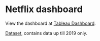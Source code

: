 # Netflix dashboard
View the dashboard at [Tableau Dashboard](https://public.tableau.com/views/NetflixDashboard_16762128066290/Dashboard1?:language=en-US&publish=yes&:display_count=n&:origin=viz_share_link).

[Dataset](https://public.tableau.com/app/resources/sample-data), contains data up till 2019 only.
